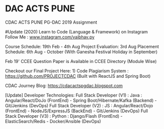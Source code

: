 # DAC ACTS PUNE
CDAC ACTS PUNE PG-DAC 2019 Assignment

#Update (2020)
Learn to Code (Language & Framework) on Instagram
Follow Me : www.instagram.com/vaibhav.py


Course Schedule: 19th Feb - 4th Aug 
Project Evaluation: 3rd Aug
Placement Schedule: 6th Aug - October (With Ganesha Festival Holiday in September)

Feb 19' CCEE Question Paper is Available in CCEE Directory  (Module Wise)

Checkout our Final Project Here:
      1) Code Plagiarism System : https://github.com/PROJECTCDAC 
          (Built with ReactJS and Spring Boot)

CDAC Journey Blog: https://cdacactspgdac.blogspot.com

[Update]
Developer Technologies:
      Full Stack Developer (V1) : Java : Angular/React/DoJo (FrontEnd) - Spring Boot/Hibernate/Kafka (Backend) - Git/Jenkins (DevOps)
      Full Stack Developer (V2) : JS : Angular/React/Dojo (FrontEnd) - NodeJS/ExpressJS (BackEnd) - Git/Jenkins (DevOps)
      Full Stack Developer (V3) : Python : Django/Flash (FrontEnd) - ElasticSearch/Redis -  Docker/Ansible (DevOps)
